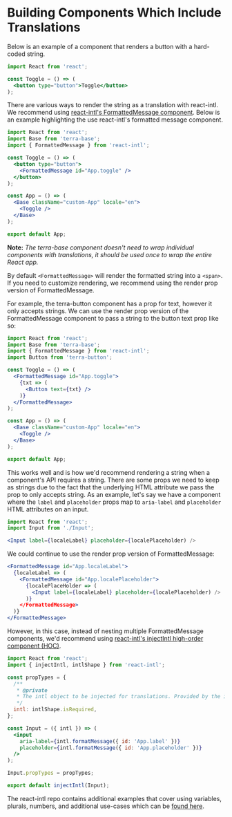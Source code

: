 # Building Components Which Include Translations

Below is an example of a component that renders a button with a hard-coded string.

```jsx
import React from 'react';

const Toggle = () => (
  <button type="button">Toggle</button>
);
```

There are various ways to render the string as a translation with react-intl. We recommend using [react-intl's FormattedMessage component](https://github.com/yahoo/react-intl/wiki/Components#formattedmessage). Below is an example highlighting the use react-intl's formatted message component.

```jsx
import React from 'react';
import Base from 'terra-base';
import { FormattedMessage } from 'react-intl';

const Toggle = () => (
  <button type="button">
    <FormattedMessage id="App.toggle" />
  </button>
);

const App = () => (
  <Base className="custom-App" locale="en">
    <Toggle />
  </Base>
);

export default App;
```

**Note:** *The terra-base component doesn't need to wrap individual components with translations, it should be used once to wrap the entire React app.*

By default `<FormattedMessage>` will render the formatted string into a `<span>`. If you need to customize rendering, we recommend using the render prop version of FormattedMessage.

For example, the terra-button component has a prop for text, however it only accepts strings. We can use the render prop version of the FormattedMessage component to pass a string to the button text prop like so:

```jsx
import React from 'react';
import Base from 'terra-base';
import { FormattedMessage } from 'react-intl';
import Button from 'terra-button';

const Toggle = () => (
  <FormattedMessage id="App.toggle">
    {txt => (
      <Button text={txt} />
    )}
  </FormattedMessage>
);

const App = () => (
  <Base className="custom-App" locale="en">
    <Toggle />
  </Base>
);

export default App;
```

This works well and is how we'd recommend rendering a string when a component's API requires a string. There are some props we need to keep as strings due to the fact that the underlying HTML attribute we pass the prop to only accepts string. As an example, let's say we have a component where the `label` and `placeholder` props map to `aria-label` and `placeholder` HTML attributes on an input.

```jsx
import React from 'react';
import Input from './Input';

<Input label={localeLabel} placeholder={localePlaceholder) />
```

We could continue to use the render prop version of FormattedMessage:

```jsx
<FormattedMessage id="App.localeLabel">
  {localeLabel => (
    <FormattedMessage id="App.localePlaceholder">
      {localePlaceHolder => (
        <Input label={localeLabel} placeholder={localePlaceholder) />
      )}
    </FormattedMessage>
  )}
</FormattedMessage>
```

However, in this case, instead of nesting multiple FormattedMessage components, we'd recommend using [react-intl's injectIntl high-order component (HOC)](https://github.com/yahoo/react-intl/wiki/API#injectintl).


```jsx
import React from 'react';
import { injectIntl, intlShape } from 'react-intl';

const propTypes = {
  /**
   * @private
   * The intl object to be injected for translations. Provided by the injectIntl function.
   */
  intl: intlShape.isRequired,
};

const Input = ({ intl }) => (
  <input
    aria-label={intl.formatMessage({ id: 'App.label' })}
    placeholder={intl.formatMessage({ id: 'App.placeholder' })}
  />
);

Input.propTypes = propTypes;

export default injectIntl(Input);
```

The react-intl repo contains additional examples that cover using variables, plurals, numbers, and additional use-cases which can be [found here](https://github.com/yahoo/react-intl/tree/master/examples).
